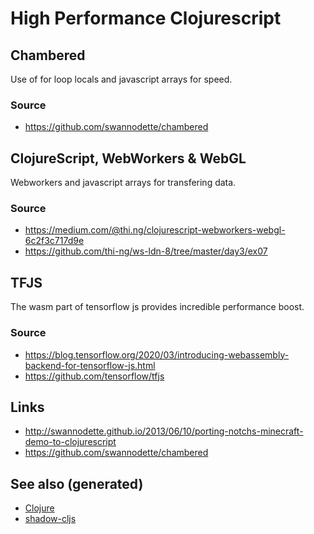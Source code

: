 # High Performance Clojurescript

## Chambered

Use of for loop locals and javascript arrays for speed.

### Source

-   <https://github.com/swannodette/chambered>

## ClojureScript, WebWorkers & WebGL

Webworkers and javascript arrays for transfering data.

### Source

-   <https://medium.com/@thi.ng/clojurescript-webworkers-webgl-6c2f3c717d9e>
-   <https://github.com/thi-ng/ws-ldn-8/tree/master/day3/ex07>

## TFJS

The wasm part of tensorflow js provides incredible performance boost.

### Source

-   <https://blog.tensorflow.org/2020/03/introducing-webassembly-backend-for-tensorflow-js.html>
-   <https://github.com/tensorflow/tfjs>

## Links

-   <http://swannodette.github.io/2013/06/10/porting-notchs-minecraft-demo-to-clojurescript>
-   <https://github.com/swannodette/chambered>

## See also (generated)

-   [Clojure](./id:9336fa0f-85f3-4943-b374-6ca2f01ee0f8)
-   [shadow-cljs](./id:a5ae204f-2b2a-4bbc-8e67-86bfe3f1e350)
